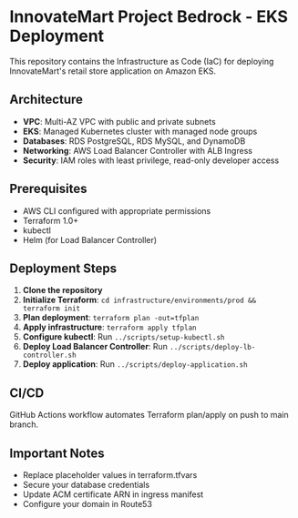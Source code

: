 # InnovateMart Project Bedrock - EKS Deployment

This repository contains the Infrastructure as Code (IaC) for deploying InnovateMart's retail store application on Amazon EKS.

## Architecture

- **VPC**: Multi-AZ VPC with public and private subnets
- **EKS**: Managed Kubernetes cluster with managed node groups
- **Databases**: RDS PostgreSQL, RDS MySQL, and DynamoDB
- **Networking**: AWS Load Balancer Controller with ALB Ingress
- **Security**: IAM roles with least privilege, read-only developer access

## Prerequisites

- AWS CLI configured with appropriate permissions
- Terraform 1.0+
- kubectl
- Helm (for Load Balancer Controller)

## Deployment Steps

1. **Clone the repository**
2. **Initialize Terraform**: `cd infrastructure/environments/prod && terraform init`
3. **Plan deployment**: `terraform plan -out=tfplan`
4. **Apply infrastructure**: `terraform apply tfplan`
5. **Configure kubectl**: Run `../scripts/setup-kubectl.sh`
6. **Deploy Load Balancer Controller**: Run `../scripts/deploy-lb-controller.sh`
7. **Deploy application**: Run `../scripts/deploy-application.sh`

## CI/CD

GitHub Actions workflow automates Terraform plan/apply on push to main branch.

## Important Notes

- Replace placeholder values in terraform.tfvars
- Secure your database credentials
- Update ACM certificate ARN in ingress manifest
- Configure your domain in Route53
